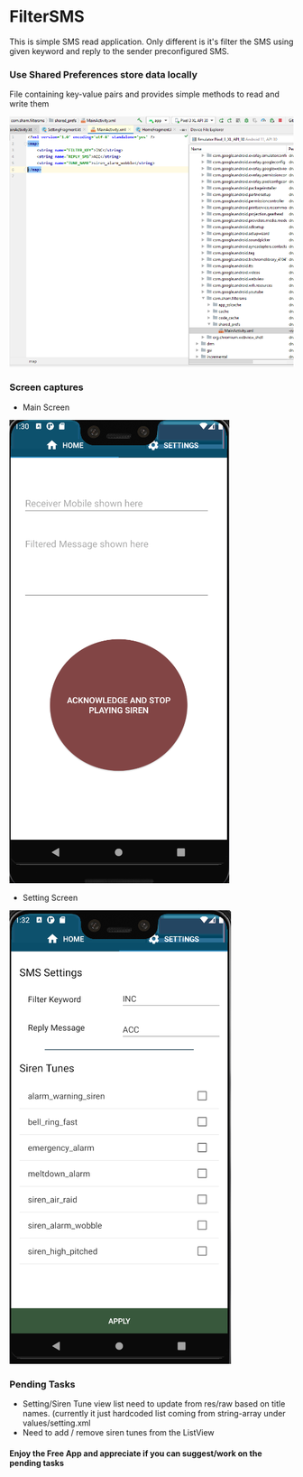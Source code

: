 # FilterSMS

This is simple SMS read application. Only different is it's filter the SMS using given keyword and reply to the sender preconfigured SMS.

### Use Shared Preferences store data locally 
File containing key-value pairs and provides simple methods to read and write them

![SharedPreferences](https://github.com/shamera82/FilterSMS/blob/master/screenshots/SharedPreferences.png?raw=true)

### Screen captures
* Main Screen

![Main Screen](https://github.com/shamera82/FilterSMS/blob/master/screenshots/main_screen.png?raw=true)

* Setting Screen

![Setting Screen](https://github.com/shamera82/FilterSMS/blob/master/screenshots/setting_screen.png?raw=true)

### Pending Tasks
*	Setting/Siren Tune view list need to update from res/raw based on title names. (currently it just hardcoded list coming from string-array under values/setting.xml
*	Need to add / remove siren tunes from the ListView


#### Enjoy the Free App and appreciate if you can suggest/work on the pending tasks

